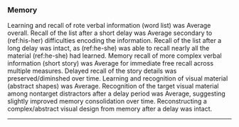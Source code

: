 ### Memory

Learning and recall of rote verbal information (word list) was Average overall.
Recall of the list after a short delay was Average secondary to (ref:his-her) difficulties encoding the information.
Recall of the list after a long delay was intact, as (ref:he-she) was able to recall nearly all the material (ref:he-she) had learned.
Memory recall of more complex verbal information (short story) was Average for immediate free recall across multiple measures.
Delayed recall of the story details was preserved/diminshed over time.
Learning and recognition of visual material (abstract shapes) was Average.
Recognition of the target visual material among nontarget distractors after a delay period was Average, suggesting slightly improved memory consolidation over time.
Reconstructing a complex/abstract visual design from memory after a delay was intact.

---

